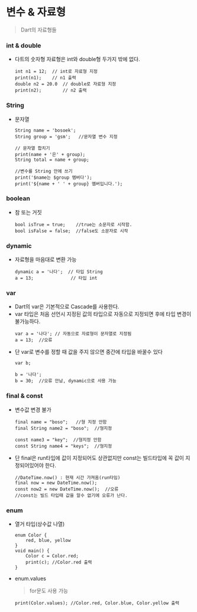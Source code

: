 # 변수 & 자료형
> Dart의 자료형들

### int & double
* 다트의 숫자형 자료형은 int와 double형 두가지 밖에 없다.
    ```
    int n1 = 12;  // int로 자료형 지정
    print(n1);    // n1 출력
    double n2 = 20.0  // double로 자료형 지정
    print(n2);        // n2 출력
    ```
### String
* 문자열
    ```
    String name = 'bosoek';
    String group = 'gsm';   //문자열 변수 지정

    // 문자열 합치기
    print(name + '은' + group);
    String total = name + group;

    //변수를 String 안에 쓰기
    print('$name는 $group 멤버다');
    print('${name + ' ' + group} 멤버입니다.');
    ```
### boolean
* 참 또는 거짓
    ```
    bool isTrue = true;    //true는 소문자로 시작함.
    bool isFalse = false;  //false도 소문자로 시작
    ```
### dynamic
* 자료형을 마음대로 변환 가능
    ```
    dynamic a = '나다';  // 타입 String
    a = 13;              // 타입 int
    ```
### var
* Dart의 var은 기본적으로 Cascade를 사용한다.
* var 타입은 처음 선언시 지정된 값의 타입으로 자동으로 지정되면 후에 타입 변경이 불가능하다.
    ```
    var a = '나다'; // 자동으로 자료형이 문자열로 지정됨
    a = 13;  //오류
    ```
* 단 var로 변수를 정할 때 값을 주지 않으면 중간에 타입을 바꿀수 있다
    ```
    var b;

    b = '나다';
    b = 30;  //오류 안남, dynamic으로 사용 가능
    ```
### final & const
* 변수값 변경 불가
    ```
    final name = "boso";   //형 지정 안함
    final String name2 = "boso";  //형지정

    const name3 = "key";  //형지정 안함
    const String name4 = "keys";  //형지정
    ```
* 단 final은 run타입에 값이 지정되어도 상관없지만 const는 빌드타입에 꼭 값이 지정되어있어야 한다.
    ```
    //DateTime.now() : 현재 시간 가져옴(run타임)
    final now = new DateTime.now();
    const now2 = new DateTime.now();  //오류
    //const는 빌드 타입때 값을 알수 없기에 오류가 난다.
    ```
### enum
* 열거 타입(상수값 나열)
    ```
    enum Color {
        red, blue, yellow
    }
    void main() {
        Color c = Color.red;
        print(c); //Color.red 출력
    }
    ```
* enum.values
    >  for문도 사용 가능
    ```
    print(Color.values); //Color.red, Color.blue, Color.yellow 출력
    ```



